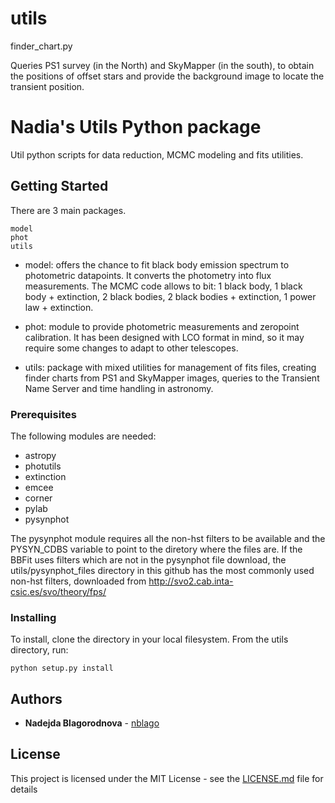 utils
=====


finder_chart.py

Queries PS1 survey (in the North) and SkyMapper (in the south), to obtain the positions of offset stars and provide the background image to locate the transient position.


# Nadia's Utils Python package

Util python scripts for data reduction, MCMC modeling and fits utilities.

## Getting Started

There are 3 main packages.
```
model
phot
utils
```

* model: offers the chance to fit black body emission spectrum to photometric datapoints. It converts the photometry into flux measurements. The MCMC code allows to bit: 1 black body, 1 black body + extinction, 2 black bodies, 2 black bodies + extinction, 1 power law + extinction.

* phot: module to provide photometric measurements and zeropoint calibration. It has been designed with LCO format in mind, so it may require some changes to adapt to other telescopes.
* utils: package with mixed utilities for management of fits files, creating finder charts from PS1 and SkyMapper images, queries to the Transient Name Server and time handling in astronomy.

### Prerequisites

The following modules are needed:
* astropy
* photutils
* extinction
* emcee
* corner
* pylab
* pysynphot

The pysynphot module requires all the non-hst filters to be available and the PYSYN_CDBS variable to point to the diretory where the files are.
If the BBFit uses filters which are not in the pysynphot file download, the utils/pysynphot_files directory in this github has the most commonly used non-hst filters, downloaded from http://svo2.cab.inta-csic.es/svo/theory/fps/


### Installing

To install, clone the directory in your local filesystem.
From the utils directory, run:

```
python setup.py install
```

## Authors

* **Nadejda Blagorodnova** -  [nblago](https://github.com/nblago)


## License

This project is licensed under the MIT License - see the [LICENSE.md](LICENSE.md) file for details

